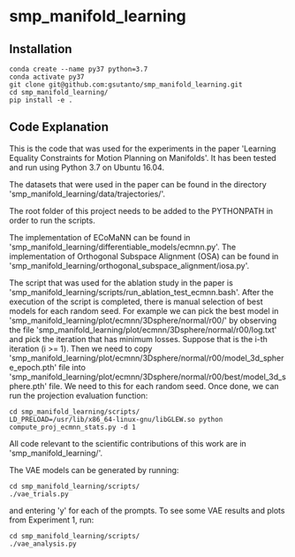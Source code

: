 # smp_manifold_learning

## Installation
```
conda create --name py37 python=3.7
conda activate py37
git clone git@github.com:gsutanto/smp_manifold_learning.git
cd smp_manifold_learning/
pip install -e .
```

## Code Explanation
This is the code that was used for the experiments in the paper 'Learning Equality Constraints for Motion Planning on Manifolds'. It has been tested and run using Python 3.7 on Ubuntu 16.04.

The datasets that were used in the paper can be found in the directory 'smp_manifold_learning/data/trajectories/'.

The root folder of this project needs to be added to the PYTHONPATH in order to run the scripts.

The implementation of ECoMaNN can be found in 'smp_manifold_learning/differentiable_models/ecmnn.py'.
The implementation of Orthogonal Subspace Alignment (OSA) can be found in 'smp_manifold_learning/orthogonal_subspace_alignment/iosa.py'.

The script that was used for the ablation study in the paper is 'smp_manifold_learning/scripts/run_ablation_test_ecmnn.bash'.
After the execution of the script is completed, there is manual selection of best models for each random seed. For example we can pick the best model in 'smp_manifold_learning/plot/ecmnn/3Dsphere/normal/r00/' by observing the file 'smp_manifold_learning/plot/ecmnn/3Dsphere/normal/r00/log.txt' and pick the iteration that has minimum losses. Suppose that is the i-th iteration (i >= 1). Then we need to copy 'smp_manifold_learning/plot/ecmnn/3Dsphere/normal/r00/model_3d_sphere_epoch<i-1>.pth' file into 'smp_manifold_learning/plot/ecmnn/3Dsphere/normal/r00/best/model_3d_sphere.pth' file. We need to this for each random seed.
Once done, we can run the projection evaluation function:
```
cd smp_manifold_learning/scripts/
LD_PRELOAD=/usr/lib/x86_64-linux-gnu/libGLEW.so python compute_proj_ecmnn_stats.py -d 1
```

All code relevant to the scientific contributions of this work are in 'smp_manifold_learning/'.

The VAE models can be generated by running:
```
cd smp_manifold_learning/scripts/
./vae_trials.py
```
and entering 'y' for each of the prompts.
To see some VAE results and plots from Experiment 1, run:
```
cd smp_manifold_learning/scripts/
./vae_analysis.py
```

